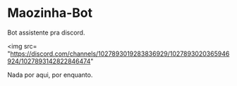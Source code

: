 # Maozinha-Bot

Bot assistente pra discord.

<img src= "https://discord.com/channels/1027893019283836929/1027893020365946924/1027893142822846474"

Nada por aqui, por enquanto.
